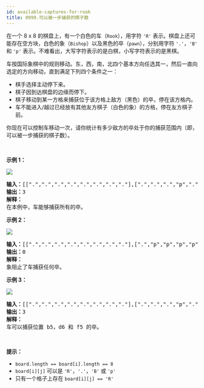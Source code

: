 ```yaml
---
id: available-captures-for-rook
title: 0999.可以被一步捕获的棋子数
---
```

在一个 8 x 8 的棋盘上，有一个白色的车（<code>Rook</code>），用字符 <code>&#39;R&#39;</code> 表示。棋盘上还可能存在空方块，白色的象（<code>Bishop</code>）以及黑色的卒（<code>pawn</code>），分别用字符 <code>&#39;.&#39;</code>，<code>&#39;B&#39;</code> 和 <code>&#39;p&#39;</code> 表示。不难看出，大写字符表示的是白棋，小写字符表示的是黑棋。

车按国际象棋中的规则移动。东，西，南，北四个基本方向任选其一，然后一直向选定的方向移动，直到满足下列四个条件之一：


- 棋手选择主动停下来。
- 棋子因到达棋盘的边缘而停下。
- 棋子移动到某一方格来捕获位于该方格上敌方（黑色）的卒，停在该方格内。
- 车不能进入/越过已经放有其他友方棋子（白色的象）的方格，停在友方棋子前。

你现在可以控制车移动一次，请你统计有多少敌方的卒处于你的捕获范围内（即，可以被一步捕获的棋子数）。

 

**示例 1：**

![](https://assets.leetcode-cn.com/aliyun-lc-upload/uploads/2019/02/23/1253_example_1_improved.PNG)


<pre><strong>输入：</strong>[[&#34;.&#34;,&#34;.&#34;,&#34;.&#34;,&#34;.&#34;,&#34;.&#34;,&#34;.&#34;,&#34;.&#34;,&#34;.&#34;],[&#34;.&#34;,&#34;.&#34;,&#34;.&#34;,&#34;p&#34;,&#34;.&#34;,&#34;.&#34;,&#34;.&#34;,&#34;.&#34;],[&#34;.&#34;,&#34;.&#34;,&#34;.&#34;,&#34;R&#34;,&#34;.&#34;,&#34;.&#34;,&#34;.&#34;,&#34;p&#34;],[&#34;.&#34;,&#34;.&#34;,&#34;.&#34;,&#34;.&#34;,&#34;.&#34;,&#34;.&#34;,&#34;.&#34;,&#34;.&#34;],[&#34;.&#34;,&#34;.&#34;,&#34;.&#34;,&#34;.&#34;,&#34;.&#34;,&#34;.&#34;,&#34;.&#34;,&#34;.&#34;],[&#34;.&#34;,&#34;.&#34;,&#34;.&#34;,&#34;p&#34;,&#34;.&#34;,&#34;.&#34;,&#34;.&#34;,&#34;.&#34;],[&#34;.&#34;,&#34;.&#34;,&#34;.&#34;,&#34;.&#34;,&#34;.&#34;,&#34;.&#34;,&#34;.&#34;,&#34;.&#34;],[&#34;.&#34;,&#34;.&#34;,&#34;.&#34;,&#34;.&#34;,&#34;.&#34;,&#34;.&#34;,&#34;.&#34;,&#34;.&#34;]]<br/><strong>输出：</strong>3<br/><strong>解释：<br/></strong>在本例中，车能够捕获所有的卒。<br/></pre>

**示例 2：**

![](https://assets.leetcode-cn.com/aliyun-lc-upload/uploads/2019/02/23/1253_example_2_improved.PNG)


<pre><strong>输入：</strong>[[&#34;.&#34;,&#34;.&#34;,&#34;.&#34;,&#34;.&#34;,&#34;.&#34;,&#34;.&#34;,&#34;.&#34;,&#34;.&#34;],[&#34;.&#34;,&#34;p&#34;,&#34;p&#34;,&#34;p&#34;,&#34;p&#34;,&#34;p&#34;,&#34;.&#34;,&#34;.&#34;],[&#34;.&#34;,&#34;p&#34;,&#34;p&#34;,&#34;B&#34;,&#34;p&#34;,&#34;p&#34;,&#34;.&#34;,&#34;.&#34;],[&#34;.&#34;,&#34;p&#34;,&#34;B&#34;,&#34;R&#34;,&#34;B&#34;,&#34;p&#34;,&#34;.&#34;,&#34;.&#34;],[&#34;.&#34;,&#34;p&#34;,&#34;p&#34;,&#34;B&#34;,&#34;p&#34;,&#34;p&#34;,&#34;.&#34;,&#34;.&#34;],[&#34;.&#34;,&#34;p&#34;,&#34;p&#34;,&#34;p&#34;,&#34;p&#34;,&#34;p&#34;,&#34;.&#34;,&#34;.&#34;],[&#34;.&#34;,&#34;.&#34;,&#34;.&#34;,&#34;.&#34;,&#34;.&#34;,&#34;.&#34;,&#34;.&#34;,&#34;.&#34;],[&#34;.&#34;,&#34;.&#34;,&#34;.&#34;,&#34;.&#34;,&#34;.&#34;,&#34;.&#34;,&#34;.&#34;,&#34;.&#34;]]<br/><strong>输出：</strong>0<br/><strong>解释：<br/></strong>象阻止了车捕获任何卒。<br/></pre>

**示例 3：**

![](https://assets.leetcode-cn.com/aliyun-lc-upload/uploads/2019/02/23/1253_example_3_improved.PNG)


<pre><strong>输入：</strong>[[&#34;.&#34;,&#34;.&#34;,&#34;.&#34;,&#34;.&#34;,&#34;.&#34;,&#34;.&#34;,&#34;.&#34;,&#34;.&#34;],[&#34;.&#34;,&#34;.&#34;,&#34;.&#34;,&#34;p&#34;,&#34;.&#34;,&#34;.&#34;,&#34;.&#34;,&#34;.&#34;],[&#34;.&#34;,&#34;.&#34;,&#34;.&#34;,&#34;p&#34;,&#34;.&#34;,&#34;.&#34;,&#34;.&#34;,&#34;.&#34;],[&#34;p&#34;,&#34;p&#34;,&#34;.&#34;,&#34;R&#34;,&#34;.&#34;,&#34;p&#34;,&#34;B&#34;,&#34;.&#34;],[&#34;.&#34;,&#34;.&#34;,&#34;.&#34;,&#34;.&#34;,&#34;.&#34;,&#34;.&#34;,&#34;.&#34;,&#34;.&#34;],[&#34;.&#34;,&#34;.&#34;,&#34;.&#34;,&#34;B&#34;,&#34;.&#34;,&#34;.&#34;,&#34;.&#34;,&#34;.&#34;],[&#34;.&#34;,&#34;.&#34;,&#34;.&#34;,&#34;p&#34;,&#34;.&#34;,&#34;.&#34;,&#34;.&#34;,&#34;.&#34;],[&#34;.&#34;,&#34;.&#34;,&#34;.&#34;,&#34;.&#34;,&#34;.&#34;,&#34;.&#34;,&#34;.&#34;,&#34;.&#34;]]<br/><strong>输出：</strong>3<br/><strong>解释： </strong><br/>车可以捕获位置 b5，d6 和 f5 的卒。<br/></pre>

 

**提示：**

- <code>board.length == board[i].length == 8</code>
- <code>board[i][j]</code> 可以是 <code>&#39;R&#39;</code>，<code>&#39;.&#39;</code>，<code>&#39;B&#39;</code> 或 <code>&#39;p&#39;</code>
- 只有一个格子上存在 <code>board[i][j] == &#39;R&#39;</code>